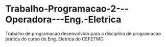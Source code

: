 # Trabalho-Programacao-2---Operadora---Eng.-Eletrica
Trabalho de programacao desenvolvido para a disciplina de programacao pratica do curso de Eng. Eletrica do CEFETMG
